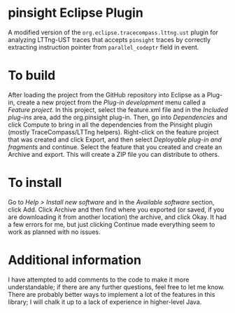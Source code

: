 # pinsight Eclipse Plugin
A modified version of the `org.eclipse.tracecompass.lttng.ust` plugin for analyzing LTTng-UST traces that accepts `pinsight` traces by correctly extracting instruction pointer from `parallel_codeptr` field in event.

# To build
After loading the project from the GitHub repository into Eclipse as a Plug-in, create a new project from the *Plug-in development* menu called a *Feature project*. In this project, select the feature.xml file and in the *Included plug-ins* area, add the org.pinsight plug-in. Then, go into *Dependencies* and click Compute to bring in all the dependencies from the Pinsight plugin (mostly TraceCompass/LTTng helpers). Right-click on the feature project that was created and click Export, and then select *Deployable plug-in and fragments* and continue. Select the feature that you created and create an Archive and export. This will create a ZIP file you can distribute to others.

# To install
Go to *Help > Install new software* and in the *Available software* section, click Add. Click Archive and then find where you exported (or saved, if you are downloading it from another location) the archive, and click Okay. It had a few errors for me, but just clicking Continue made everything seem to work as planned with no issues.

# Additional information
I have attempted to add comments to the code to make it more understandable; if there are any further questions, feel free to let me know. There are probably better ways to implement a lot of the features in this library; I will chalk it up to a lack of experience in higher-level Java.
